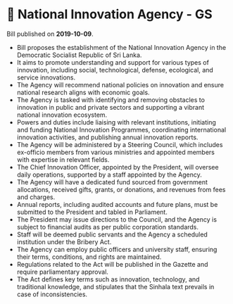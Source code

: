 # 📄  National Innovation Agency - GS

Bill published on **2019-10-09**.

- Bill proposes the establishment of the National Innovation Agency in the Democratic Socialist Republic of Sri Lanka.
- It aims to promote understanding and support for various types of innovation, including social, technological, defense, ecological, and service innovations.
- The Agency will recommend national policies on innovation and ensure national research aligns with economic goals.
- The Agency is tasked with identifying and removing obstacles to innovation in public and private sectors and supporting a vibrant national innovation ecosystem.
- Powers and duties include liaising with relevant institutions, initiating and funding National Innovation Programmes, coordinating international innovation activities, and publishing annual innovation reports.
- The Agency will be administered by a Steering Council, which includes ex-officio members from various ministries and appointed members with expertise in relevant fields.
- The Chief Innovation Officer, appointed by the President, will oversee daily operations, supported by a staff appointed by the Agency.
- The Agency will have a dedicated fund sourced from government allocations, received gifts, grants, or donations, and revenues from fees and charges.
- Annual reports, including audited accounts and future plans, must be submitted to the President and tabled in Parliament.
- The President may issue directions to the Council, and the Agency is subject to financial audits as per public corporation standards.
- Staff will be deemed public servants and the Agency a scheduled institution under the Bribery Act.
- The Agency can employ public officers and university staff, ensuring their terms, conditions, and rights are maintained.
- Regulations related to the Act will be published in the Gazette and require parliamentary approval.
- The Act defines key terms such as innovation, technology, and traditional knowledge, and stipulates that the Sinhala text prevails in case of inconsistencies.
